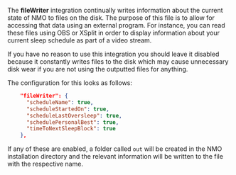 The **fileWriter** integration continually writes information about the current state of NMO to files on the disk. The purpose of this file is to allow for accessing that data using an external program. For instance, you can read these files using OBS or XSplit in order to display information about your current sleep schedule as part of a video stream.

If you have no reason to use this integration you should leave it disabled because it constantly writes files to the disk which may cause unnecessary disk wear if you are not using the outputted files for anything.

The configuration for this looks as follows:

```json
    "fileWriter": {
      "scheduleName": true,
      "scheduleStartedOn": true,
      "scheduleLastOversleep": true,
      "schedulePersonalBest": true,
      "timeToNextSleepBlock": true
    },
```

If any of these are enabled, a folder called `out` will be created in the NMO installation directory and the relevant information will be written to the file with the respective name.